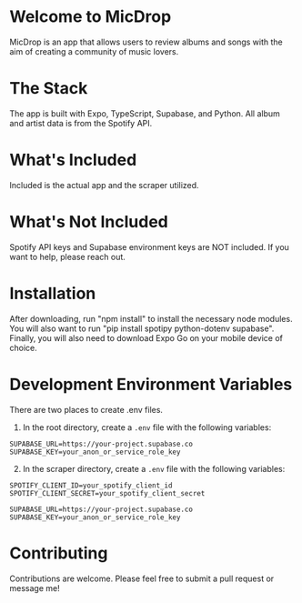 # Welcome to MicDrop

MicDrop is an app that allows users to review albums and songs with the aim of creating a community of music lovers.

# The Stack
The app is built with Expo, TypeScript, Supabase, and Python. All album and artist data is from the Spotify API.

# What's Included
Included is the actual app and the scraper utilized.

# What's Not Included
Spotify API keys and Supabase environment keys are NOT included. If you want to help, please reach out.

# Installation
After downloading, run "npm install" to install the necessary node modules. You will also want to run "pip install spotipy python-dotenv supabase".
Finally, you will also need to download Expo Go on your mobile device of choice.

# Development Environment Variables
There are two places to create .env files.
1. In the root directory, create a `.env` file with the following variables:
```
SUPABASE_URL=https://your-project.supabase.co
SUPABASE_KEY=your_anon_or_service_role_key
```
2. In the scraper directory, create a `.env` file with the following variables:
```
SPOTIFY_CLIENT_ID=your_spotify_client_id
SPOTIFY_CLIENT_SECRET=your_spotify_client_secret

SUPABASE_URL=https://your-project.supabase.co
SUPABASE_KEY=your_anon_or_service_role_key
```

# Contributing
Contributions are welcome. Please feel free to submit a pull request or message me!